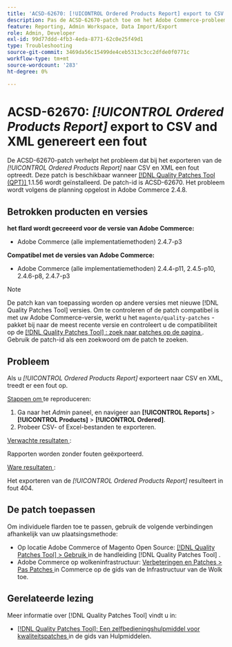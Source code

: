 ```yaml
---
title: 'ACSD-62670: [!UICONTROL Ordered Products Report] export to CSV and XML returns 404 error'
description: Pas de ACSD-62670-patch toe om het Adobe Commerce-probleem te verhelpen waarbij het exporteren van de [!UICONTROL Ordered Products Report] naar CSV en XML een fout veroorzaakt.
feature: Reporting, Admin Workspace, Data Import/Export
role: Admin, Developer
exl-id: 99d77ddd-4fb3-4eda-8771-62c0e25f49d1
type: Troubleshooting
source-git-commit: 3469da56c15499de4ceb5313c3cc2dfde0f0771c
workflow-type: tm+mt
source-wordcount: '283'
ht-degree: 0%

---
```


# ACSD-62670: *[!UICONTROL Ordered Products Report]* export to CSV and XML genereert een fout

De ACSD-62670-patch verhelpt het probleem dat bij het exporteren van de *[!UICONTROL Ordered Products Report]* naar CSV en XML een fout optreedt. Deze patch is beschikbaar wanneer [[!DNL Quality Patches Tool (QPT)] ](https://experienceleague.adobe.com/docs/commerce-operations/tools/quality-patches-tool/usage.html) 1.1.56 wordt geïnstalleerd. De patch-id is ACSD-62670. Het probleem wordt volgens de planning opgelost in Adobe Commerce 2.4.8.

## Betrokken producten en versies

**het flard wordt gecreeerd voor de versie van Adobe Commerce:**

* Adobe Commerce (alle implementatiemethoden) 2.4.7-p3

**Compatibel met de versies van Adobe Commerce:**

* Adobe Commerce (alle implementatiemethoden) 2.4.4-p11, 2.4.5-p10, 2.4.6-p8, 2.4.7-p3

>[!NOTE]
>
>De patch kan van toepassing worden op andere versies met nieuwe [!DNL Quality Patches Tool] versies. Om te controleren of de patch compatibel is met uw Adobe Commerce-versie, werkt u het `magento/quality-patches` -pakket bij naar de meest recente versie en controleert u de compatibiliteit op de [[!DNL Quality Patches Tool] : zoek naar patches op de pagina ](https://experienceleague.adobe.com/tools/commerce-quality-patches/index.html) . Gebruik de patch-id als een zoekwoord om de patch te zoeken.

## Probleem

Als u *[!UICONTROL Ordered Products Report]* exporteert naar CSV en XML, treedt er een fout op.

<u> Stappen om </u> te reproduceren:

1. Ga naar het *Admin* paneel, en navigeer aan **[!UICONTROL Reports]** > **[!UICONTROL Products]** > **[!UICONTROL Ordered]**.
1. Probeer CSV- of Excel-bestanden te exporteren.

<u> Verwachte resultaten </u>:

Rapporten worden zonder fouten geëxporteerd.

<u> Ware resultaten </u>:

Het exporteren van de *[!UICONTROL Ordered Products Report]* resulteert in fout 404.

## De patch toepassen

Om individuele flarden toe te passen, gebruik de volgende verbindingen afhankelijk van uw plaatsingsmethode:

* Op locatie Adobe Commerce of Magento Open Source: [[!DNL Quality Patches Tool] > Gebruik ](/help/tools/quality-patches-tool/usage.md) in de handleiding [!DNL Quality Patches Tool] .
* Adobe Commerce op wolkeninfrastructuur: [ Verbeteringen en Patches > Pas Patches ](https://experienceleague.adobe.com/docs/commerce-cloud-service/user-guide/develop/upgrade/apply-patches.html) in Commerce op de gids van de Infrastructuur van de Wolk toe.

## Gerelateerde lezing

Meer informatie over [!DNL Quality Patches Tool] vindt u in:

* [[!DNL Quality Patches Tool]: Een zelfbedieningshulpmiddel voor kwaliteitspatches ](/help/tools/quality-patches-tool/quality-patches-tool-to-self-serve-quality-patches.md) in de gids van Hulpmiddelen.
